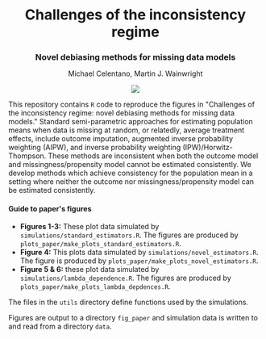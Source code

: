 <h1 align="center" style="margin-bottom:0px; border-bottom:0px; padding-bottom:0px">Challenges of the inconsistency regime</h1>
<h3 align="center" style="margin-bottom:0px; border-bottom:0px; padding-bottom:0px">Novel debiasing methods for missing data models</h3>
<p align="center" style="margin-bottom:0px; border-bottom:0px; padding-bottom:0px">Michael Celentano, Martin J. Wainwright</p>

<p align="center">
    <a style="text-decoration:none !important;" href="https://arxiv.org/abs/2309.01362" alt="arXiv"><img src="https://img.shields.io/badge/paper-arXiv-red" /></a>
</p>


This repository contains `R` code to reproduce the figures in "Challenges of the inconsistency regime: novel debiasing methods for missing data models."
Standard semi-parametric approaches for estimating population means when data is missing at random, or relatedly, average treatment effects, include outcome imputation, augmented inverse probability weighting (AIPW), and inverse probability weighting (IPW)/Horwitz-Thompson. These methods are inconsistent when both the outcome model and missingness/propensity model cannot be estimated consistently. We develop methods which achieve consistency for the population mean in a setting where neither the outcome nor missingness/propensity model can be estimated consistently.

#### Guide to paper's figures

* **Figures 1-3:** These plot data simulated by `simulations/standard_estimators.R`. The figures are produced by `plots_paper/make_plots_standard_estimators.R`.
* **Figure 4:** This plots data simulated by `simulations/novel_estimators.R`. The figure is produced by `plots_paper/make_plots_novel_estimators.R`.
* **Figure 5 & 6:** these plot data simulated by `simulations/lambda_dependence.R`. The figures are produced by `plots_paper/make_plots_lambda_depdences.R`.

The files in the `utils` directory define functions used by the simulations.

Figures are output to a directory `fig_paper` and simulation data is written to and read from a directory `data`.
